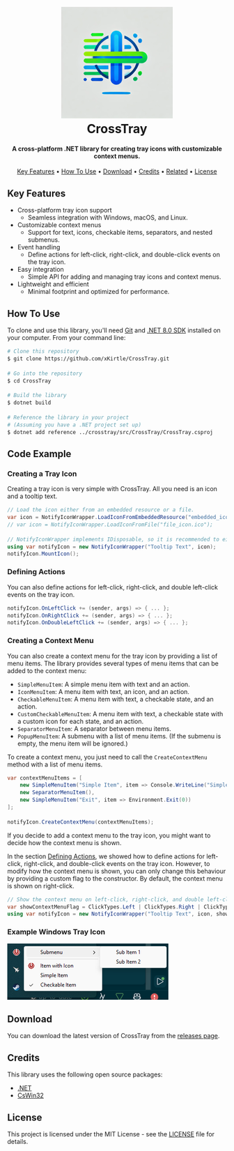 ﻿<h1 align="center">
  <br>
  <a href="#">
    <img src="./media/CrossTray.png" alt="CrossTray" width="256">
  </a>
  <br>
  CrossTray
  <br>
</h1>

<h4 align="center">A cross-platform .NET library for creating tray icons with customizable context menus.</h4>

<p align="center">
  <a href="#key-features">Key Features</a> •
  <a href="#how-to-use">How To Use</a> •
  <a href="#download">Download</a> •
  <a href="#credits">Credits</a> •
  <a href="#related">Related</a> •
  <a href="#license">License</a>
</p>

## Key Features

* Cross-platform tray icon support
  - Seamless integration with Windows, macOS, and Linux.
* Customizable context menus
  - Support for text, icons, checkable items, separators, and nested submenus.
* Event handling
  - Define actions for left-click, right-click, and double-click events on the tray icon.
* Easy integration
  - Simple API for adding and managing tray icons and context menus.
* Lightweight and efficient
  - Minimal footprint and optimized for performance.

## How To Use

To clone and use this library, you'll need [Git](https://git-scm.com) and [.NET 8.0 SDK](https://dotnet.microsoft.com/download/dotnet/8.0) installed on your computer. From your command line:

```bash
# Clone this repository
$ git clone https://github.com/xKirtle/CrossTray.git

# Go into the repository
$ cd CrossTray

# Build the library
$ dotnet build

# Reference the library in your project
# (Assuming you have a .NET project set up)
$ dotnet add reference ../crosstray/src/CrossTray/CrossTray.csproj
```
## Code Example

### Creating a Tray Icon
Creating a tray icon is very simple with CrossTray. All you need is an icon and a tooltip text.

```csharp
// Load the icon either from an embedded resource or a file.
var icon = NotifyIconWrapper.LoadIconFromEmbeddedResource("embedded_icon.ico", Assembly.GetExecutingAssembly());
// var icon = NotifyIconWrapper.LoadIconFromFile("file_icon.ico");

// NotifyIconWrapper implements IDisposable, so it is recommended to either use it within a using block or call Dispose() when you are done.
using var notifyIcon = new NotifyIconWrapper("Tooltip Text", icon);
notifyIcon.MountIcon();
```

### Defining Actions 

You can also define actions for left-click, right-click, and double left-click events on the tray icon.

```csharp
notifyIcon.OnLeftClick += (sender, args) => { ... };
notifyIcon.OnRightClick += (sender, args) => { ... };
notifyIcon.OnDoubleLeftClick += (sender, args) => { ... };
```

### Creating a Context Menu

You can also create a context menu for the tray icon by providing a list of menu items.
The library provides several types of menu items that can be added to the context menu:

- `SimpleMenuItem`: A simple menu item with text and an action.
- `IconMenuItem`: A menu item with text, an icon, and an action.
- `CheckableMenuItem`: A menu item with text, a checkable state, and an action.
- `CustomCheckableMenuItem`: A menu item with text, a checkable state with a custom icon for each state, and an action.
- `SeparatorMenuItem`: A separator between menu items.
- `PopupMenuItem`: A submenu with a list of menu items. (If the submenu is empty, the menu item will be ignored.)

To create a context menu, you just need to call the `CreateContextMenu` method with a list of menu items.

```csharp
var contextMenuItems = [
    new SimpleMenuItem("Simple Item", item => Console.WriteLine("Simple item clicked!")),
    new SeparatorMenuItem(),
    new SimpleMenuItem("Exit", item => Environment.Exit(0))
];

notifyIcon.CreateContextMenu(contextMenuItems);
```

If you decide to add a context menu to the tray icon, you might want to decide how the context menu is shown.

In the section <a href="#defining-actions">Defining Actions</a>, we showed how to define actions for left-click, right-click, and double-click events on the tray icon.
However, to modify how the context menu is shown, you can only change this behaviour by providing a custom flag to the constructor. By default, the context menu is shown on right-click.

```csharp
// Show the context menu on left-click, right-click, and double left-click.
var showContextMenuFlag = ClickTypes.Left | ClickTypes.Right | ClickTypes.DoubleLeft;
using var notifyIcon = new NotifyIconWrapper("Tooltip Text", icon, showContextMenuFlag);
```

### Example Windows Tray Icon

![Example Windows Tray Icon](media/ExampleTrayIcon.png)

## Download
You can download the latest version of CrossTray from the [releases page](https://github.com/xKirtle/CrossTray/releases).

## Credits
This library uses the following open source packages:

 - [.NET](https://dotnet.microsoft.com/)
 - [CsWin32](https://github.com/microsoft/CsWin32)

## License

This project is licensed under the MIT License - see the [LICENSE](LICENSE) file for details.